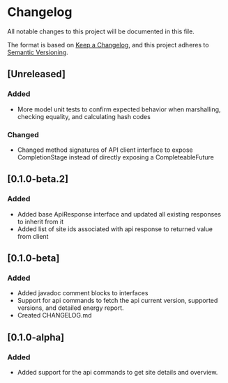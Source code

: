 # Changelog
All notable changes to this project will be documented in this file.

The format is based on [Keep a Changelog](https://keepachangelog.com/en/1.0.0/),
and this project adheres to [Semantic Versioning](https://semver.org/spec/v2.0.0.html).

## [Unreleased]
### Added
- More model unit tests to confirm expected behavior when marshalling, checking equality, and calculating hash codes

### Changed
- Changed method signatures of API client interface to expose CompletionStage instead of directly exposing a CompleteableFuture

## [0.1.0-beta.2]
### Added
- Added base ApiResponse interface and updated all existing responses to inherit from it
- Added list of site ids associated with api response to returned value from client

## [0.1.0-beta]
### Added
-  Added javadoc comment blocks to interfaces
-  Support for api commands to fetch the api current version, supported versions, 
    and detailed energy report.
- Created CHANGELOG.md

## [0.1.0-alpha]
### Added
- Added support for the api commands to get site details and overview.
